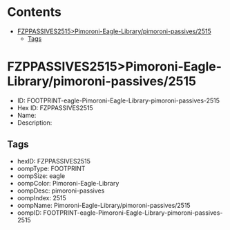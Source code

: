 



Contents
========

* [FZPPASSIVES2515>Pimoroni-Eagle-Library/pimoroni-passives/2515](#fzppassives2515pimoroni-eagle-librarypimoroni-passives2515)
	* [Tags](#tags)

# FZPPASSIVES2515>Pimoroni-Eagle-Library/pimoroni-passives/2515

- ID: FOOTPRINT-eagle-Pimoroni-Eagle-Library-pimoroni-passives-2515
- Hex ID: FZPPASSIVES2515
- Name: 
- Description: 

## Tags

- hexID: FZPPASSIVES2515
- oompType: FOOTPRINT
- oompSize: eagle
- oompColor: Pimoroni-Eagle-Library
- oompDesc: pimoroni-passives
- oompIndex: 2515
- oompName: Pimoroni-Eagle-Library/pimoroni-passives/2515
- oompID: FOOTPRINT-eagle-Pimoroni-Eagle-Library-pimoroni-passives-2515
